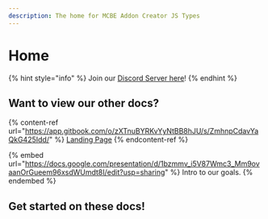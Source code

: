 ```yaml
---
description: The home for MCBE Addon Creator JS Types
---
```


# Home

{% hint style="info" %}
Join our [Discord Server here](https://discord.gg/u5pVFWckW8)!
{% endhint %}

## Want to view our other docs?

{% content-ref url="https://app.gitbook.com/o/zXTnuBYRKvYyNtBB8hJU/s/ZmhnpCdavYaQkG425Idd/" %}
[Landing Page](https://app.gitbook.com/o/zXTnuBYRKvYyNtBB8hJU/s/ZmhnpCdavYaQkG425Idd/)
{% endcontent-ref %}

{% embed url="https://docs.google.com/presentation/d/1bzmmv_i5V87Wmc3_Mm9ovaanOrGueem96xsdWUmdt8I/edit?usp=sharing" %}
Intro to our goals.
{% endembed %}

## Get started on these docs!
